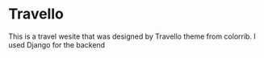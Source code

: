# Travello
This is a travel wesite that was designed by Travello theme from colorrib. I used Django for the backend 
